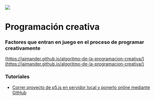 ![](https://github.com/jaimander/nd-programacioncreativa/blob/main/docs/fp-gh-code.png)
# Programación creativa 

### Factores que entran en juego en el proceso de programar creativamente
[https://jaimander.github.io/algoritmo-de-la-programacion-creativa/](https://jaimander.github.io/algoritmo-de-la-programacion-creativa/)

### Tutoriales
- [Correr proyecto de p5.js en servidor local y ponerlo online mediante GitHub](https://github.com/jaimander/nd-programacioncreativa/wiki/p5.js-en-servidor-local-y-ponerlo-en-l%C3%ADnea-usando-GitHub)

